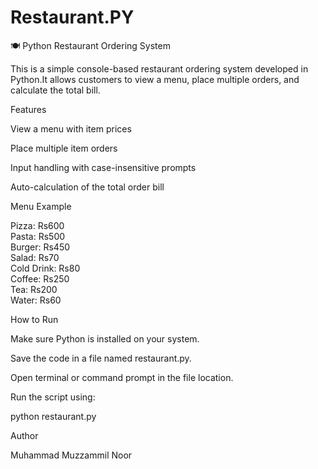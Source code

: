 # Restaurant.PY

🍽️ Python Restaurant Ordering System

This is a simple console-based restaurant ordering system developed in Python.It allows customers to view a menu, place multiple orders, and calculate the total bill.

Features

View a menu with item prices

Place multiple item orders

Input handling with case-insensitive prompts

Auto-calculation of the total order bill

Menu Example

Pizza: Rs600  
Pasta: Rs500  
Burger: Rs450  
Salad: Rs70  
Cold Drink: Rs80  
Coffee: Rs250  
Tea: Rs200  
Water: Rs60

How to Run

Make sure Python is installed on your system.

Save the code in a file named restaurant.py.

Open terminal or command prompt in the file location.

Run the script using:

python restaurant.py

Author

Muhammad Muzzammil Noor

